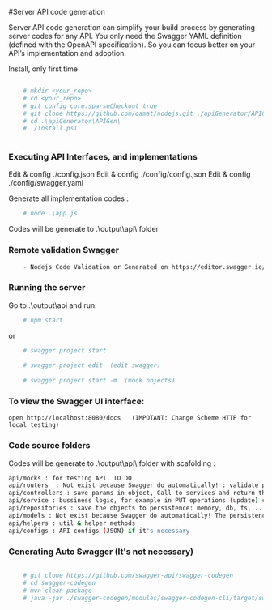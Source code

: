 #Server API code generation

Server API code generation can simplify your build process by generating server codes for any API. You only need the Swagger YAML definition (defined with the OpenAPI specification). So you can focus better on your API’s implementation and adoption.


 Install, only first time
```bash

    # mkdir <your_repo>
    # cd <your_repo>
    # git config core.sparseCheckout true
    # git clone https://github.com/oamat/nodejs.git ./apiGenerator/APIGen
    # cd .\apiGenerator\APIGen\    
    # ./install.ps1
 
```

### Executing API Interfaces, and implementations

Edit & config ./config.json
    Edit & config ./config/config.json
    Edit & config ./config/swagger.yaml

Generate all implementation codes : 
```bash
    # node .\app.js
```

Codes will be generate to .\output\api\ folder


### Remote validation Swagger

```bash
    - Nodejs Code Validation or Generated on https://editor.swagger.io/ 
```

### Running the server
Go to .\output\api and run:

```bash
    # npm start
```

or 

```bash
    # swagger project start
    
    # swagger project edit  (edit swagger)
      
    # swagger project start -m  (mock objects)
```

### To view the Swagger UI interface:

```
open http://localhost:8080/docs   (IMPOTANT: Change Scheme HTTP for local testing)
```


### Code source folders

Codes will be generate to .\output\api\ folder with scafolding :
```bash
api/mocks : for testing API. TO DO
api/routers  : Not exist because Swagger do automatically! : validate params (400 Bad Request) and  chooses which controller (and which method on that controller:operationId) handles the request. Finally return response with 'res.send'.
api/controllers : save params in object, Call to services and return the result to router. 
api/service : bussiness logic, for example in PUT operations (update) check if id exist, in POST operations (create) check that object is not repeated
api/repositories : save the objects to persistence: memory, db, fs,...
api/models : Not exist because Swagger do automatically! The persistence object definition (is it necessary??)
api/helpers : util & helper methods
api/configs : API configs (JSON) if it's necessary
```


### Generating Auto Swagger (It's not necessary)

```bash

    # git clone https://github.com/swagger-api/swagger-codegen
    # cd swagger-codegen
    # mvn clean package
    # java -jar ./swagger-codegen/modules/swagger-codegen-cli/target/swagger-codegen-cli.jar generate -i E:/dev/nodejs/nodejs/apiGenerator/APIGen/config/swagger.yaml -l nodejs-server -o E:/dev/nodejs/nodejs/apiGenerator/APIGen/api_generated/swagger
```
